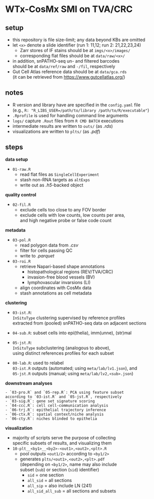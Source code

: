 # WTx-CosMx SMI on TVA/CRC

## setup

- this repository is file size-limit; any data beyond KBs are omitted
- let `<x>` denote a slide identifier (run 1: 11,12; run 2: 21,22,23,24)
  - Zarr stores of IF stains should be at `imgs/<x>/images/`
  - corresponding flat files should be at `data/raw/<x>/`
- in addition, snPATHO-seq un- and filtered barcodes  
  should be at `data/ref/raw` and `-/fil`, respectively
- Gut Cell Atlas reference data should be at `data/gca.rds`  
  (it can be retrieved from https://www.gutcellatlas.org/)

## notes

- R version and library have are specified in the `config.yaml` file  
  (e.g., `R: "R_LIBS_USER=/path/to/library /path/to/R/executable"`)
- `.Rprofile` is used for handling command line arguments
- `logs/` capture `.Rout` files from `R CMD BATCH` executions
- intermediate results are written to `outs/` (as *.rds*)
- visualizations are written to `plts/` (as *.pdf*)

## steps

**data setup**

- `01-raw.R`
  - read flat files as `SingleCellExperiment`
  - stash non-RNA targets as `altExps`
  - write out as *.h5*-backed object

**quality control**

- `02-fil.R`
  - exclude cells too close to any FOV border
  - exclude cells with low counts, low counts per area,  
  and high negative probe or false code count

**metadata**

- `03-pol.R`
  - read polygon data from *.csv*
  - filter for cells passing QC 
  - write to *.parquet*
- `03-roi.R`
  - retrieve Napari-based  shape annotations
    - histopathological regions (REV/TVA/CRC)
    - invasion-free blood vessels (BV)
    - lymphovascular invarsions (LI)
  - align coordinates with CosMx data
  - stash annotations as cell metadata

**clustering**  

- `03-ist.R`:  
`InSituType` clustering supervised by reference profiles  
extracted from (pooled) snPATHO-seq data on adjacent sections

- `04-sub.R`: subset cells into epi(thelia), imm(unne), (str)mal

- `05-jst.R`:  
`InSituType` subclustering (analogous to above),  
using distinct references profiles for each subset
  
- `00-lab.R`: used to relabel  
`03-ist.R` outputs (automated; using `meta/lab/lv1.json`), and  
`05-jst.R` outputs (manual; using `meta/lab/lv2,<sub>.json`)
  
**downstream analyses**

    - `03-pro.R` and `05-rep.R`: PCA using feature subset  
    according to `03-ist.R` and `05-jst.R`, respectively
    - `03-sig.R`: gene set signature scoring
    - `04-ccc.R`: cell cell-communication analysis
    - `06-trj.R`: epithelial trajectory inference
    - `06-ctx.R`: spatial context/niche analysis
    - `06-cty.R`: niches blinded to epithelia

**visualization**

- majority of scripts serve the purpose of collecting  
  specific subsets of results, and visualizing them
- `10-plt__<by1>__<by2>-<out1>,<out2>,<plt>.R`
  - pool outputs `<out1/2>` according to `<by1/2>`  
  - generates `plts/<out1>,<out2>,<plt>.pdf`  
  (depending on `<by1/2>`, name may also include  
  subset (`sub`) or section (`sid`) identifier)
    - `sid` = one section
    - `all_sid` = all sections
    - `all_sip` = also include LN (241)
    - `all_sid_all_sub` = all sections and subsets
    